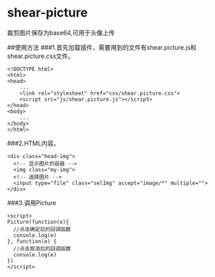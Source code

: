 # shear-picture
裁剪图片保存为base64,可用于头像上传


##使用方法
###1.首先加载插件，需要用到的文件有shear.picture.js和shear.picture.css文件。
```
<!DOCTYPE html>
<html>
<head>
    ...
    <link rel="stylesheet" href="css/shear.picture.css">
    <script src="js/shear.picture.js"></script>
</head>
<body>
    ...
</body>
</html>
```
###2.HTML内容。
```
<div class="head-img">
  <!-- 显示图片的容器 -->
  <img class="my-img">
  <!-- 选择图片 -->
  <input type="file" class="selImg" accept="image/*" multiple="">
</div>
```
###3.调用Picture
```
<script>
Picture(function(e){
  //点击确定后的回调函数
  console.log(e)
}, function(e) {
  //点击取消后的回调函数
  console.log(e)
})
</script>
```
